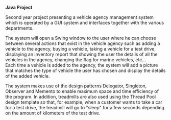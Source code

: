 **Java Project**

Second year project presenting a vehicle agency management system which is operated by a GUI system and interfaces together with the various departments.

The system will open a Swing window to the user where he can choose between several actions that exist in the vehicle agency such as adding a vehicle to the agency, buying a vehicle, taking a vehicle for a test drive, displaying an inventory report that showing the user the details of all the vehicles in the agency, changing the flag for marine vehicles, etc...<br>
Each time a vehicle is added to the agency, the system will add a picture that matches the type of vehicle the user has chosen and display the details of the added vehicle.

The system makes use of the design patterns Delegator, Singleton, Observer and Memento to enable maximum space and time efficiency of the program. In addition, treadmills are also used using the Thread Pool design template so that, for example, when a customer wants to take a car for a test drive, the treadmill will go to "sleep" for a few seconds depending on the amount of kilometers of the test drive.
